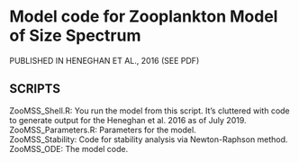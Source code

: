 # Model code for Zooplankton Model of Size Spectrum
PUBLISHED IN HENEGHAN ET AL., 2016 (SEE PDF)

## SCRIPTS
ZooMSS_Shell.R: You run the model from this script. It’s cluttered with code to generate output for the Heneghan et al. 2016 as of July 2019.   
ZooMSS_Parameters.R: Parameters for the model.   
ZooMSS_Stability: Code for stability analysis via Newton-Raphson method.   
ZooMSS_ODE: The model code.   
